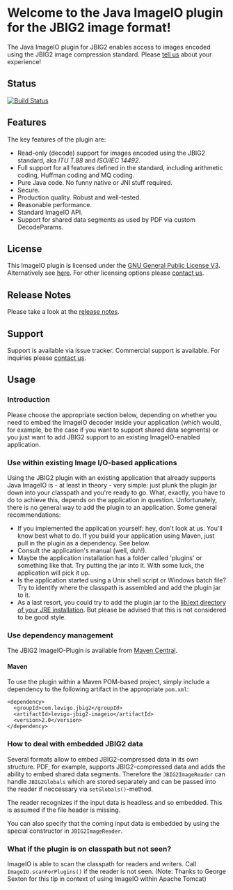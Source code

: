 # Welcome to the Java ImageIO plugin for the JBIG2 image format!
The Java ImageIO plugin for JBIG2 enables access to images encoded using the JBIG2 image compression standard.
Please [tell us](mailto:solutions@levigo.de) about your experience!

## Status
[![Build Status](https://travis-ci.org/levigo/jbig2-imageio.svg?branch=master)](https://travis-ci.org/levigo/jbig2-imageio)

## Features
The key features of the plugin are:

- Read-only (decode) support for images encoded using the JBIG2 standard, aka *ITU T.88* and *ISO/IEC 14492*.
- Full support for all features defined in the standard, including arithmetic coding, Huffman coding and MQ coding.
- Pure Java code. No funny native or JNI stuff required.
- Secure.
- Production quality. Robust and well-tested.
- Reasonable performance.
- Standard ImageIO API.
- Support for shared data segments as used by PDF via custom DecodeParams.

## License
This ImageIO plugin is licensed under the [GNU General Public License V3](http://www.gnu.org/licenses/gpl.html). Alternatively see [here](gpl.txt).
For other licensing options please [contact us](mailto:solutions@levigo.de).

## Release Notes
Please take a look at the [release notes](release-notes.md).

## Support
Support is available via issue tracker. Commercial support is available. For inquiries please [contact us](mailto:solutions@levigo.de).

## Usage
### Introduction
Please choose the appropriate section below, depending on whether you need to embed the ImageIO decoder inside your application (which would, for example, be the case if you want to support shared data segments) or you just want to add JBIG2 support to an existing ImageIO-enabled application.

### Use within existing Image I/O-based applications
Using the JBIG2 plugin with an existing application that already supports Java ImageIO is - at least in theory - very simple: just plunk the plugin jar down into your classpath and you're ready to go. What, exactly, you have to do to achieve this, depends on the application in question. Unfortunately, there is no general way to add the plugin to an application. Some general recommendations:

- If you implemented the application yourself: hey, don't look at us. You'll know best what to do. If you build your application using Maven, just pull in the plugin as a dependency. See below.
- Consult the application's manual (well, duh!).
- Maybe the application installation has a folder called 'plugins' or something like that. Try putting the jar into it. With some luck, the application will pick it up.
- Is the application started using a Unix shell script or Windows batch file? Try to identify where the classpath is assembled and add the plugin jar to it.
- As a last resort, you could try to add the plugin jar to the [lib/ext directory of your JRE installation](http://download.oracle.com/javase/1.4.2/docs/guide/extensions/spec.html). But please be advised that this is not considered to be good style.

### Use dependency management
The JBIG2 ImageIO-Plugin is available from [Maven Central](http://search.maven.org/). 

#### Maven
To use the plugin within a Maven POM-based project, simply include a dependency to the following artifact in the appropriate ```pom.xml```:

    <dependency>
      <groupId>com.levigo.jbig2</groupId>
      <artifactId>levigo-jbig2-imageio</artifactId>
      <version>2.0</version>
    </dependency>

### How to deal with embedded JBIG2 data
Several formats allow to embed JBIG2-compressed data in its own structure. PDF, for example, supports JBIG2-compressed data and adds the ability to embed shared data segments. Therefore the `JBIG2ImageReader` can handle `JBIG2Globals`  which are stored separately and can be passed into the reader if neccessary via `setGlobals()`-method.

The reader recognizes if the input data is headless and so embedded. This is assumed if the file header is missing.

You can also specify that the coming input data is embedded by using the special constructor in `JBIG2ImageReader`.

### What if the plugin is on classpath but not seen?
ImageIO is able to scan the classpath for readers and writers. Call `ImageIO.scanForPlugins()` if the reader is not seen. (Note: Thanks to George Sexton for this tip in context of using ImageIO within Apache Tomcat)
